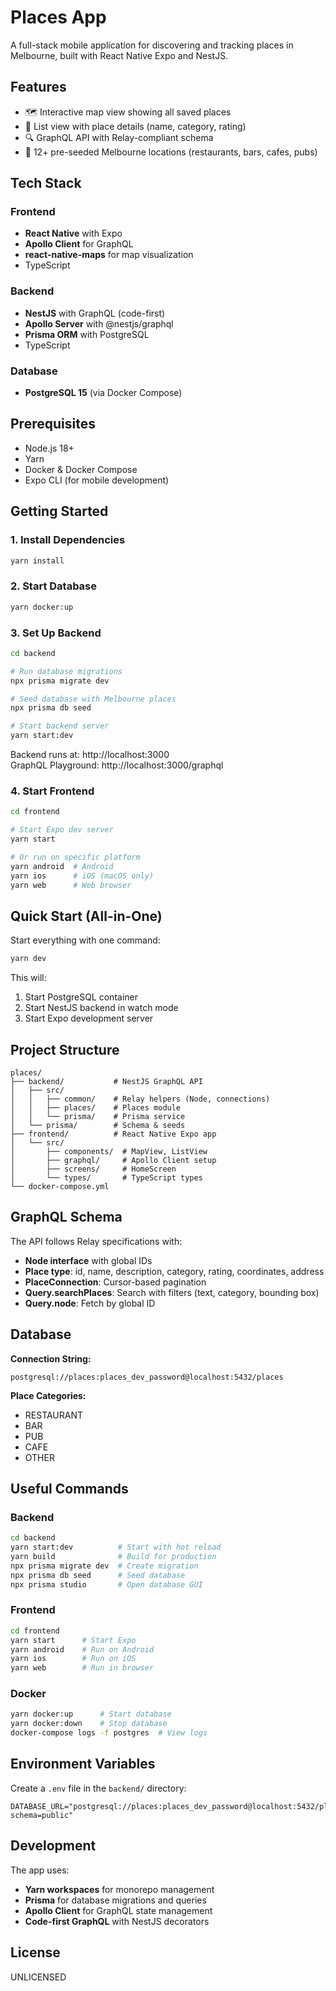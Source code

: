 # Places App

A full-stack mobile application for discovering and tracking places in Melbourne, built with React Native Expo and NestJS.

## Features

- 🗺️ Interactive map view showing all saved places
- 📝 List view with place details (name, category, rating)
- 🔍 GraphQL API with Relay-compliant schema
- 📍 12+ pre-seeded Melbourne locations (restaurants, bars, cafes, pubs)

## Tech Stack

### Frontend
- **React Native** with Expo
- **Apollo Client** for GraphQL
- **react-native-maps** for map visualization
- TypeScript

### Backend
- **NestJS** with GraphQL (code-first)
- **Apollo Server** with @nestjs/graphql
- **Prisma ORM** with PostgreSQL
- TypeScript

### Database
- **PostgreSQL 15** (via Docker Compose)

## Prerequisites

- Node.js 18+
- Yarn
- Docker & Docker Compose
- Expo CLI (for mobile development)

## Getting Started

### 1. Install Dependencies

```bash
yarn install
```

### 2. Start Database

```bash
yarn docker:up
```

### 3. Set Up Backend

```bash
cd backend

# Run database migrations
npx prisma migrate dev

# Seed database with Melbourne places
npx prisma db seed

# Start backend server
yarn start:dev
```

Backend runs at: http://localhost:3000  
GraphQL Playground: http://localhost:3000/graphql

### 4. Start Frontend

```bash
cd frontend

# Start Expo dev server
yarn start

# Or run on specific platform
yarn android  # Android
yarn ios      # iOS (macOS only)
yarn web      # Web browser
```

## Quick Start (All-in-One)

Start everything with one command:

```bash
yarn dev
```

This will:
1. Start PostgreSQL container
2. Start NestJS backend in watch mode
3. Start Expo development server

## Project Structure

```
places/
├── backend/           # NestJS GraphQL API
│   ├── src/
│   │   ├── common/    # Relay helpers (Node, connections)
│   │   ├── places/    # Places module
│   │   └── prisma/    # Prisma service
│   └── prisma/        # Schema & seeds
├── frontend/          # React Native Expo app
│   └── src/
│       ├── components/  # MapView, ListView
│       ├── graphql/     # Apollo Client setup
│       ├── screens/     # HomeScreen
│       └── types/       # TypeScript types
└── docker-compose.yml
```

## GraphQL Schema

The API follows Relay specifications with:

- **Node interface** with global IDs
- **Place type**: id, name, description, category, rating, coordinates, address
- **PlaceConnection**: Cursor-based pagination
- **Query.searchPlaces**: Search with filters (text, category, bounding box)
- **Query.node**: Fetch by global ID

## Database

**Connection String:**
```
postgresql://places:places_dev_password@localhost:5432/places
```

**Place Categories:**
- RESTAURANT
- BAR
- PUB
- CAFE
- OTHER

## Useful Commands

### Backend
```bash
cd backend
yarn start:dev          # Start with hot reload
yarn build              # Build for production
npx prisma migrate dev  # Create migration
npx prisma db seed      # Seed database
npx prisma studio       # Open database GUI
```

### Frontend
```bash
cd frontend
yarn start      # Start Expo
yarn android    # Run on Android
yarn ios        # Run on iOS
yarn web        # Run in browser
```

### Docker
```bash
yarn docker:up      # Start database
yarn docker:down    # Stop database
docker-compose logs -f postgres  # View logs
```

## Environment Variables

Create a `.env` file in the `backend/` directory:

```env
DATABASE_URL="postgresql://places:places_dev_password@localhost:5432/places?schema=public"
```

## Development

The app uses:
- **Yarn workspaces** for monorepo management
- **Prisma** for database migrations and queries
- **Apollo Client** for GraphQL state management
- **Code-first GraphQL** with NestJS decorators

## License

UNLICENSED
